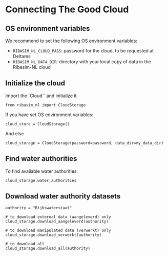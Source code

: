 # Connecting The Good Cloud

## OS environment variables
We recommend to set the following OS environment variables:
- `RIBASIM_NL_CLOUD_PASS`: password for the cloud, to be requested at Deltares
- `RIBASIM_NL_DATA_DIR`: directory with your local copy of data in the Ribasim-NL cloud

## Initialize the cloud
Import the `Cloud`` and initialize it
```
from ribasim_nl import CloudStorage
```

If you have set OS environment variables:
```
cloud_store = CloudStorage()
```

And else
```
cloud_storage = CloudStorage(password=password, data_dir=my_data_dir)
```

## Find water authorities
To find available water authorities:
```
cloud_storage.water_authorities
```

## Download water authority datasets
```
authority = "Rijkswaterstaat"

# to download external data (aangeleverd) only
cloud_storage.download_aangeleverd(authority)

# to download manipulated data (verwerkt) only
cloud_storage.download_verwerkt(authority)

# to download all
cloud_storage.download_all(authority)
